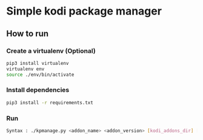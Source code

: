 # Simple kodi package manager

## How to run

### Create a virtualenv (Optional)
```sh
pip3 install virtualenv 
virtualenv env
source ./env/bin/activate
```
### Install dependencies
```sh 
pip3 install -r requirements.txt
```

### Run 
```sh
Syntax : ./kpmanage.py <addon_name> <addon_version> [kodi_addons_dir] [kodi_temp_dir]
```
